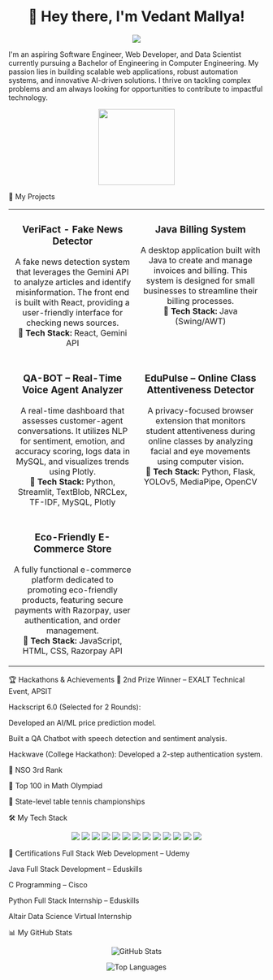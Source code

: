 <div align="center">
<h1>👋 Hey there, I'm Vedant Mallya!</h1>
<p>
<a href="https://www.linkedin.com/in/vedant-mallya-134113300"><img src="https://img.shields.io/badge/LinkedIn-0077B5?style=for-the-badge&logo=linkedin&logoColor=white" /></a>
</p>
</div>

I'm an aspiring Software Engineer, Web Developer, and Data Scientist currently pursuing a Bachelor of Engineering in Computer Engineering. My passion lies in building scalable web applications, robust automation systems, and innovative AI-driven solutions. I thrive on tackling complex problems and am always looking for opportunities to contribute to impactful technology.

<p align="center">
<img src="https://cdn.dribbble.com/users/1292677/screenshots/6139167/avento.gif" width="150px" />
</p>

🚀 My Projects
<table>
<tr>
<td width="50%" valign="top">
<h3 align="center">VeriFact - Fake News Detector</h3>
<p align="center">
A fake news detection system that leverages the Gemini API to analyze articles and identify misinformation. The front end is built with React, providing a user-friendly interface for checking news sources.
<br />
<strong>🔧 Tech Stack:</strong> React, Gemini API
</p>
</td>
<td width="50%" valign="top">
<h3 align="center">Java Billing System</h3>
<p align="center">
A desktop application built with Java to create and manage invoices and billing. This system is designed for small businesses to streamline their billing processes.
<br />
<strong>🔧 Tech Stack:</strong> Java (Swing/AWT)
</p>
</td>
</tr>
<tr>
<td width="50%" valign="top">
<h3 align="center">QA-BOT – Real-Time Voice Agent Analyzer</h3>
<p align="center">
A real-time dashboard that assesses customer-agent conversations. It utilizes NLP for sentiment, emotion, and accuracy scoring, logs data in MySQL, and visualizes trends using Plotly.
<br />
<strong>🔧 Tech Stack:</strong> Python, Streamlit, TextBlob, NRCLex, TF-IDF, MySQL, Plotly
</p>
</td>
<td width="50%" valign="top">
<h3 align="center">EduPulse – Online Class Attentiveness Detector</h3>
<p align="center">
A privacy-focused browser extension that monitors student attentiveness during online classes by analyzing facial and eye movements using computer vision.
<br />
<strong>🔧 Tech Stack:</strong> Python, Flask, YOLOv5, MediaPipe, OpenCV
</p>
</td>
</tr>
<tr>
<td width="50%" valign="top">
<h3 align="center">Eco-Friendly E-Commerce Store</h3>
<p align="center">
A fully functional e-commerce platform dedicated to promoting eco-friendly products, featuring secure payments with Razorpay, user authentication, and order management.
<br />
<strong>🔧 Tech Stack:</strong> JavaScript, HTML, CSS, Razorpay API
</p>
</td>
<td width="50%" valign="top">
<!-- You can add another project here if you like! -->
</td>
</tr>
</table>

🏆 Hackathons & Achievements
🥈 2nd Prize Winner – EXALT Technical Event, APSIT

Hackscript 6.0 (Selected for 2 Rounds):

Developed an AI/ML price prediction model.

Built a QA Chatbot with speech detection and sentiment analysis.

Hackwave (College Hackathon): Developed a 2-step authentication system.

🏅 NSO 3rd Rank

🏅 Top 100 in Math Olympiad

🏅 State-level table tennis championships

🛠️ My Tech Stack
<p align="center">
<img src="https://img.shields.io/badge/Python-3776AB?style=for-the-badge&logo=python&logoColor=white" />
<img src="https://img.shields.io/badge/Java-ED8B00?style=for-the-badge&logo=java&logoColor=white" />
<img src="https://img.shields.io/badge/JavaScript-F7DF1E?style=for-the-badge&logo=javascript&logoColor=black" />
<img src="https://img.shields.io/badge/C-00599C?style=for-the-badge&logo=c&logoColor=white" />
<img src="https://img.shields.io/badge/React-20232A?style=for-the-badge&logo=react&logoColor=61DAFB" />
<img src="https://img.shields.io/badge/Flask-000000?style=for-the-badge&logo=flask&logoColor=white" />
<img src="https://img.shields.io/badge/Streamlit-FF4B4B?style=for-the-badge&logo=streamlit&logoColor=white" />
<img src="https://img.shields.io/badge/scikit--learn-%23F7931E.svg?style=for-the-badge&logo=scikit-learn&logoColor=white" />
<img src="https://img.shields.io/badge/OpenCV-272822?style=for-the-badge&logo=opencv&logoColor=white" />
<img src="https://img.shields.io/badge/MySQL-005C84?style=for-the-badge&logo=mysql&logoColor=white" />
<img src="https://img.shields.io/badge/MongoDB-4EA94B?style=for-the-badge&logo=mongodb&logoColor=white" />
<img src="https://img.shields.io/badge/Git-F05032?style=for-the-badge&logo=git&logoColor=white" />
<img src="https://img.shields.io/badge/GitHub-100000?style=for-the-badge&logo=github&logoColor=white" />
</p>

📜 Certifications
Full Stack Web Development – Udemy

Java Full Stack Development – Eduskills

C Programming – Cisco

Python Full Stack Internship – Eduskills

Altair Data Science Virtual Internship

📊 My GitHub Stats
<p align="center">
<img src="https://github-readme-stats.vercel.app/api?username=greenguru10&show_icons=true&theme=radical&hide_border=true&count_private=true" alt="GitHub Stats" />
  <p align="center">
<img src="https://github-readme-stats.vercel.app/api/top-langs/?username=greenguru10&layout=compact&theme=radical&hide_border=true" alt="Top Languages" />
  </p>

</p>
